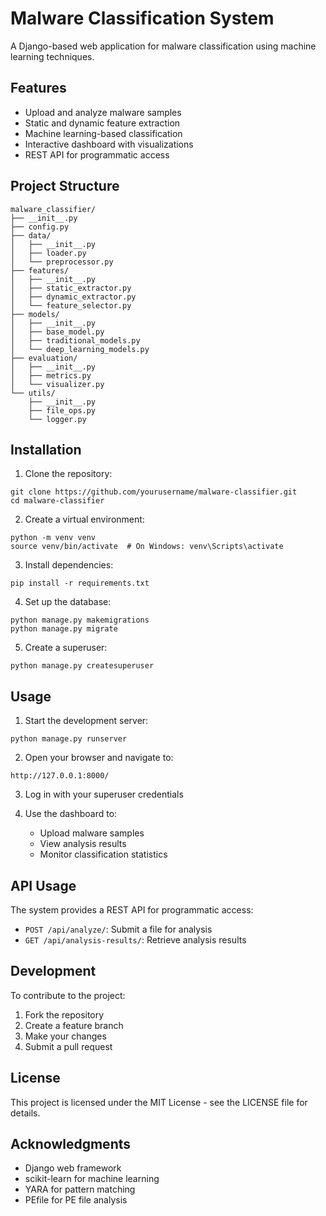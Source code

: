 # Malware Classification System

A Django-based web application for malware classification using machine learning techniques.

## Features

- Upload and analyze malware samples
- Static and dynamic feature extraction
- Machine learning-based classification
- Interactive dashboard with visualizations
- REST API for programmatic access

## Project Structure

```
malware_classifier/
├── __init__.py
├── config.py
├── data/
│   ├── __init__.py
│   ├── loader.py
│   └── preprocessor.py
├── features/
│   ├── __init__.py
│   ├── static_extractor.py
│   ├── dynamic_extractor.py
│   └── feature_selector.py
├── models/
│   ├── __init__.py
│   ├── base_model.py
│   ├── traditional_models.py
│   └── deep_learning_models.py
├── evaluation/
│   ├── __init__.py
│   ├── metrics.py
│   └── visualizer.py
└── utils/
    ├── __init__.py
    ├── file_ops.py
    └── logger.py
```

## Installation

1. Clone the repository:
```
git clone https://github.com/yourusername/malware-classifier.git
cd malware-classifier
```

2. Create a virtual environment:
```
python -m venv venv
source venv/bin/activate  # On Windows: venv\Scripts\activate
```

3. Install dependencies:
```
pip install -r requirements.txt
```

4. Set up the database:
```
python manage.py makemigrations
python manage.py migrate
```

5. Create a superuser:
```
python manage.py createsuperuser
```

## Usage

1. Start the development server:
```
python manage.py runserver
```

2. Open your browser and navigate to:
```
http://127.0.0.1:8000/
```

3. Log in with your superuser credentials

4. Use the dashboard to:
   - Upload malware samples
   - View analysis results
   - Monitor classification statistics

## API Usage

The system provides a REST API for programmatic access:

- `POST /api/analyze/`: Submit a file for analysis
- `GET /api/analysis-results/`: Retrieve analysis results

## Development

To contribute to the project:

1. Fork the repository
2. Create a feature branch
3. Make your changes
4. Submit a pull request

## License

This project is licensed under the MIT License - see the LICENSE file for details.

## Acknowledgments

- Django web framework
- scikit-learn for machine learning
- YARA for pattern matching
- PEfile for PE file analysis 